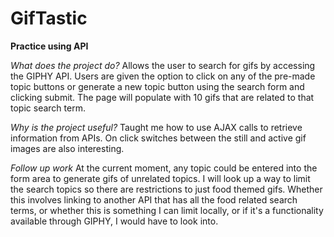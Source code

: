 # GifTastic
**Practice using API**

*What does the project do?* 
Allows the user to search for gifs by accessing the GIPHY API. Users are given the option to click on any of the pre-made topic buttons or generate a new topic button using the search form and clicking submit. The page will populate with 10 gifs that are related to that topic search term. 

*Why is the project useful?*
Taught me how to use AJAX calls to retrieve information from APIs. On click switches between the still and active gif images are also interesting.

*Follow up work*
At the current moment, any topic could be entered into the form area to generate gifs of unrelated topics. I will look up a way to limit the search topics so there are restrictions to just food themed gifs. Whether this involves linking to another API that has all the food related search terms, or whether this is something I can limit locally, or if it's a functionality available through GIPHY, I would have to look into. 